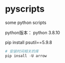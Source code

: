 # pyscripts
 some python scripts

python版本：
python 3.8.10

pip install psutil==5.9.8

```python
# 安装时间相关的库
pip insall -U arrow

```


